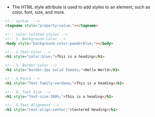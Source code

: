 - The HTML style attribute is used to add styles to an element, such as color, font, size, and more.

```html
<!-- syntax  -->
<tagname style="property:value;"></tagname>

<!-- color related styles -->
<!-- 1. Background Color -->
<body style="background-color:powderblue;"></body>

<!-- 2.Text Color -->
<h1 style="color:blue;">This is a heading</h1>

<!-- 3. Border Color -->
<h1 style="border:2px solid Tomato;">Hello World</h1>

<!-- 3.Fonts -->
<h1 style="font-family:verdana;">This is a heading</h1>

<!-- 4. Text Size -->
<h1 style="font-size:300%;">This is a heading</h1>

<!-- 5.Text Alignment -->
<h1 style="text-align:center;">Centered Heading</h1>
```
